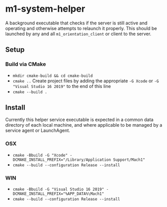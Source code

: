 # m1-system-helper
A background executable that checks if the server is still active and operating and otherwise attempts to relaunch it properly. This should be launched by any and all `m1_orientation_client` or client to the server.

## Setup

### Build via CMake
- `mkdir cmake-build && cd cmake-build`
- `cmake ..` Create project files by adding the appropriate `-G Xcode` or `-G "Visual Studio 16 2019"` to the end of this line
- `cmake --build .`

## Install
Currently this helper service executable is expected in a common data directory of each local machine, and where applicable to be managed by a service agent or LaunchAgent.

### OSX
- `cmake -Bbuild -G "Xcode" -DCMAKE_INSTALL_PREFIX="/Library/Application Support/Mach1"`
- `cmake --build --configuration Release --install`

### WIN
- `cmake -Bbuild -G "Visual Studio 16 2019" -DCMAKE_INSTALL_PREFIX="%APP_DATA%\Mach1"`
- `cmake --build --configuration Release --install`